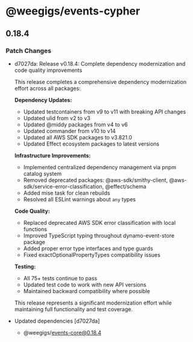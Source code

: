 # @weegigs/events-cypher

## 0.18.4

### Patch Changes

- d7027da: Release v0.18.4: Complete dependency modernization and code quality improvements

  This release completes a comprehensive dependency modernization effort across all packages:

  **Dependency Updates:**

  - Updated testcontainers from v9 to v11 with breaking API changes
  - Updated ulid from v2 to v3
  - Updated @middy packages from v4 to v6
  - Updated commander from v10 to v14
  - Updated all AWS SDK packages to v3.821.0
  - Updated Effect ecosystem packages to latest versions

  **Infrastructure Improvements:**

  - Implemented centralized dependency management via pnpm catalog system
  - Removed deprecated packages: @aws-sdk/smithy-client, @aws-sdk/service-error-classification, @effect/schema
  - Added mise task for clean rebuilds
  - Resolved all ESLint warnings about `any` types

  **Code Quality:**

  - Replaced deprecated AWS SDK error classification with local functions
  - Improved TypeScript typing throughout dynamo-event-store package
  - Added proper error type interfaces and type guards
  - Fixed exactOptionalPropertyTypes compatibility issues

  **Testing:**

  - All 75+ tests continue to pass
  - Updated test code to work with new API versions
  - Maintained backward compatibility where possible

  This release represents a significant modernization effort while maintaining full functionality and test coverage.

- Updated dependencies [d7027da]
  - @weegigs/events-core@0.18.4

